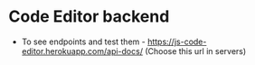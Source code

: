 # Code Editor backend

- To see endpoints and test them - https://js-code-editor.herokuapp.com/api-docs/ (Choose this url in servers)

